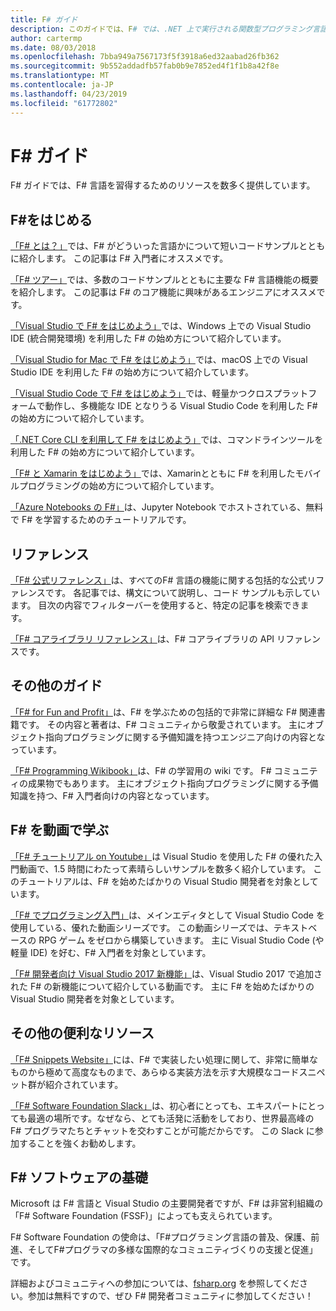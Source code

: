 ```yaml
---
title: F# ガイド
description: このガイドでは、F# では、.NET 上で実行される関数型プログラミング言語のさまざまな学習教材の情報の概要を示します。
author: cartermp
ms.date: 08/03/2018
ms.openlocfilehash: 7bba949a7567173f5f3918a6ed32aabad26fb362
ms.sourcegitcommit: 9b552addadfb57fab0b9e7852ed4f1f1b8a42f8e
ms.translationtype: MT
ms.contentlocale: ja-JP
ms.lasthandoff: 04/23/2019
ms.locfileid: "61772802"
---
```

# <a name="f-guide"></a>F# ガイド

F# ガイドでは、F# 言語を習得するためのリソースを数多く提供しています。

## <a name="learning-f"></a>F\#をはじめる

[「F# とは？」](what-is-fsharp.md)では、F# がどういった言語かについて短いコードサンプルとともに紹介します。 この記事は F# 入門者にオススメです。

[「F# ツアー」](tour.md)では、多数のコードサンプルとともに主要な F# 言語機能の概要を紹介します。 この記事は F# のコア機能に興味があるエンジニアにオススメです。

[「Visual Studio で F# をはじめよう」](get-started/get-started-visual-studio.md)では、Windows 上での Visual Studio IDE (統合開発環境) を利用した F# の始め方について紹介しています。

[「Visual Studio for Mac で F# をはじめよう」](get-started/get-started-with-visual-studio-for-mac.md)では、macOS 上での Visual Studio IDE を利用した F# の始め方について紹介しています。

[「Visual Studio Code で F# をはじめよう」](get-started/get-started-vscode.md)では、軽量かつクロスプラットフォームで動作し、多機能な IDE となりうる Visual Studio Code を利用した F# の始め方について紹介しています。

[「.NET Core CLI を利用して F# をはじめよう」](get-started/get-started-command-line.md)では、コマンドラインツールを利用した F# の始め方について紹介しています。

[「F# と Xamarin をはじめよう」](https://docs.microsoft.com/xamarin/cross-platform/platform/fsharp/)では、Xamarinとともに F# を利用したモバイルプログラミングの始め方について紹介しています。

[「Azure Notebooks の F#」](https://notebooks.azure.com/Microsoft/libraries/samples/html/FSharp%20for%20Azure%20Notebooks.ipynb)は、Jupyter Notebook でホストされている、無料で F# を学習するためのチュートリアルです。

## <a name="references"></a>リファレンス

[「F# 公式リファレンス」](language-reference/index.md)は、すべてのF# 言語の機能に関する包括的な公式リファレンスです。 各記事では、構文について説明し、コード サンプルも示しています。 目次の内容でフィルターバーを使用すると、特定の記事を検索できます。

[「F# コアライブラリ リファレンス」](https://msdn.microsoft.com/visualfsharpdocs/conceptual/fsharp-core-library-reference)は、F# コアライブラリの API リファレンスです。

## <a name="additional-guides"></a>その他のガイド

[「F# for Fun and Profit」](https://swlaschin.gitbooks.io/fsharpforfunandprofit/content/)は、F# を学ぶための包括的で非常に詳細な F# 関連書籍です。 その内容と著者は、F# コミュニティから敬愛されています。 主にオブジェクト指向プログラミングに関する予備知識を持つエンジニア向けの内容となっています。

[「F# Programming Wikibook」](https://en.wikibooks.org/wiki/F_Sharp_Programming)は、F# の学習用の wiki です。 F# コミュニティの成果物でもあります。 主にオブジェクト指向プログラミングに関する予備知識を持つ、F# 入門者向けの内容となっています。

## <a name="learn-f-through-videos"></a>F# を動画で学ぶ

[「F# チュートリアル on Youtube」](https://www.youtube.com/watch?v=c7eNDJN758U)は Visual Studio を使用した F# の優れた入門動画で、1.5 時間にわたって素晴らしいサンプルを数多く紹介しています。 このチュートリアルは、F# を始めたばかりの Visual Studio 開発者を対象としています。

[「F# でプログラミング入門」](https://www.youtube.com/watch?v=Teak30_pXHk&list=PLEoMzSkcN8oNiJ67Hd7oRGgD1d4YBxYGC)は、メインエディタとして Visual Studio Code を使用している、優れた動画シリーズです。 この動画シリーズでは、テキストベースの RPG ゲーム をゼロから構築していきます。 主に Visual Studio Code (や軽量 IDE) を好む、F# 入門者を対象としています。

[「F# 開発者向け Visual Studio 2017 新機能」](https://www.linkedin.com/learning/what-s-new-in-visual-studio-2017-for-f-sharp-for-developers)は、Visual Studio 2017 で追加された F# の新機能について紹介している動画です。 主に F# を始めたばかりの Visual Studio 開発者を対象としています。

## <a name="other-useful-resources"></a>その他の便利なリソース

[「F# Snippets Website」](http://www.fssnip.net)には、F# で実装したい処理に関して、非常に簡単なものから極めて高度なものまで、あらゆる実装方法を示す大規模なコードスニペット群が紹介されています。

[「F# Software Foundation Slack」](https://fsharp.org/guides/slack/)は、初心者にとっても、エキスパートにとっても最適の場所です。なぜなら、とても活発に活動をしており、世界最高峰の F# プログラマたちとチャットを交わすことが可能だからです。 この Slack に参加することを強くお勧めします。

## <a name="the-f-software-foundation"></a>F# ソフトウェアの基礎

Microsoft は F# 言語と Visual Studio の主要開発者ですが、F# は非営利組織の「F# Software Foundation (FSSF)」によっても支えられています。

F# Software Foundation の使命は、「F#プログラミング言語の普及、保護、前進、そしてF#プログラマの多様な国際的なコミュニティづくりの支援と促進」です。

詳細およびコミュニティへの参加については、[fsharp.org](https://fsharp.org) を参照してください。参加は無料ですので、ぜひ F# 開発者コミュニティに参加してください！
